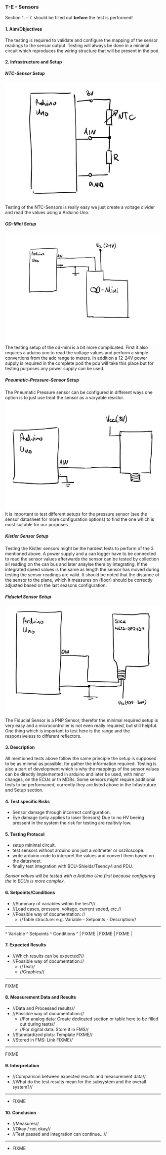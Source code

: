### T-E - Sensors 

Section 1. - 7. should be filled out **before** the test is performed!

#### 1. Aim/Objectives
The testing is required to validate and configure the mapping of the 
sensor readings to the sensor output.
Testing will always be done in a minimal circuit which reproduces the wiring 
structure that will be present in the pod.
#### 2. Infrastructure and Setup

##### NTC-Sensor Setup
![alt ntc-setup missing image](./ntc-setup.jpg)
Testing of the NTC-Sensors is really easy we just create a voltage divider
and read the values using a Arduino Uno.

##### OD-Mini Setup
![alt odi-mini-setup missing image](./od-mini-setup.jpg)
The testing setup of the od-mini is a bit more compilcated. First it also 
requires a aduino uno to read the voltage 
values and perform a simple convertions 
from the adc range to meters. In addition 
a 12-24V power supply is required in the complete pod the pdu will take 
this place but for testing purposes any power supply can be used.

##### Pneumatic-Pressure-Sensor Setup
The Pneumatic Pressure sensor can be configured in different ways one option is
to just use treat the sensor as a varyable resistor.
![alt pressure-setup missing image](./pressure-setup.jpg)
It is important to test different setups for the pressure sensor
(see the sensor datasheet for more configuration options) 
to find the one which is most suitable for our purposes.

##### Kistler Sensor Setup 
Testing the Kistler sensors might be the hardest tests to perform of the 
3 mentioned above.
A power supply and a can logger have to be connected to read the sensor values
afterwards the sensor can be tested by collection all reading on the can
bus and later anaylse them by integrating. If the integrated speed values 
is the same as length the sensor has moved during testing the sensor readings 
are valid. It should be noted that the distance of the sensor to the 
plane, which it measures on (floor) should be correctly adjusted 
based on the last seasons configuration.

##### Fiducial Sensor Setup
![alt fiducial-setup missing image](./fiducial-setup.jpg)
The Fiducial Sensor is a PNP Sensor, therefor the minimal 
required setup is very easy and a microcontroller is not 
even really required, but still helpful.
One thing which is important to test here is the range 
and the responsiveless to different reflectors.

#### 3. Description
All mentioned tests above follow the same principle 
the setup is supposed to be as minmal as possible, for 
gather the information required.
Testing is also a part of development which is why the mappings of the 
sensor values can be directly implemented in arduino and later be
used, with minor changes, on the ECUs or th MDBs. 
Some sensors might require additional tests to be performaned,
currently they are listed above in the Infastruture and Setup section.

#### 4. Test specific Risks
- Sensor damage through incorrect configuration.
- Eye damage (only applies to laser Sensors)
Due to no HV beeing pressent in the system the risk for 
testing are realtivly low.

#### 5. Testing Protocol 
- setup minimal circuit.
- test sensors without arduino uno just a voltmeter or osziloscope.
- write arduino code to interpret the values and convert them based 
  on the datasheet.
- finally test integration with BCU-Shields/Teency4 and PDU.

*Sensor values will be tested with a Arduino Uno first because configuring the 
in ECUs is more complex.*

#### 6. Setpoints/Conditions
  * //Summary of variables within the test?//
  * //Load cases, pressure, voltage, current speed, etc.//
  * //Possible way of documentation: //
    * //Table structure: e.g. Variable - Setpoints - Description//


----
^ Variable  ^ Setpoints  ^ Conditions  ^
| FIXME     | FIXME      | FIXME       |


#### 7. Expected Results

  * //Which results can be expected?//
  * //Possible way of documentation://
    * //Text//
    * //Graphics//


----
FIXME

#### 8. Measurement Data and Results
  * //Data and Processed results//
  * //Possible way of documentation://
    * //For analog data: Create dedicated section or table here to be filled out during tests//
    * //For digital data: Store it in FMS//
  * //Standardized plots: Template FIXME//
  * //Stored in FMS: Link FIXME//


----
FIXME

#### 9. Interpretation
  * //Comparison between expected results and measurement data//
  * //What do the test results mean for the subsystem and the overall system?//


----
  * FIXME

#### 10. Conclusion
  * //Measures//
  * //Okay / not okay//
  * //Test passed and integration can continue...//


----
  * FIXME
